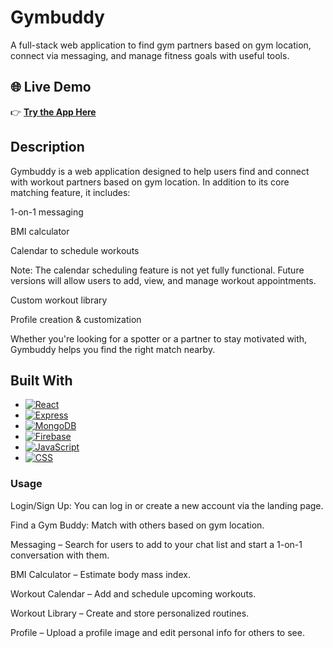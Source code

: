 # Gymbuddy
A full-stack web application to find gym partners based on gym location, connect via messaging, and manage fitness goals with useful tools.

## 🌐 Live Demo  
👉 **[Try the App Here](https://gymbuddy-d7838.web.app/)**

## Description
Gymbuddy is a web application designed to help users find and connect with workout partners based on gym location. In addition to its core matching feature, it includes:

1-on-1 messaging

BMI calculator

Calendar to schedule workouts

Note: The calendar scheduling feature is not yet fully functional. Future versions will allow users to add, view, and manage workout appointments.

Custom workout library

Profile creation & customization

Whether you're looking for a spotter or a partner to stay motivated with, Gymbuddy helps you find the right match nearby.

## Built With
- [![React](https://img.shields.io/badge/React-18.2.0-blue)](https://reactjs.org/)
- [![Express](https://img.shields.io/badge/Express-4.18.2-lightgrey)](https://expressjs.com/)
- [![MongoDB](https://img.shields.io/badge/MongoDB-6.0-green)](https://www.mongodb.com/)
- [![Firebase](https://img.shields.io/badge/Firebase-9.6.1-orange)](https://firebase.google.com/)
- [![JavaScript](https://img.shields.io/badge/JavaScript-ES6-yellow)](https://www.javascript.com/)
- [![CSS](https://img.shields.io/badge/CSS-3-blue)](https://developer.mozilla.org/en-US/docs/Web/CSS)

### Usage
Login/Sign Up: You can log in or create a new account via the landing page.  

Find a Gym Buddy: Match with others based on gym location.

Messaging – Search for users to add to your chat list and start a 1-on-1 conversation with them.

BMI Calculator – Estimate body mass index.

Workout Calendar – Add and schedule upcoming workouts.

Workout Library – Create and store personalized routines.

Profile – Upload a profile image and edit personal info for others to see.

